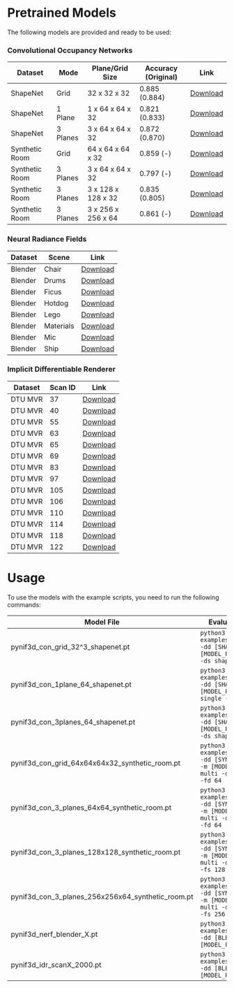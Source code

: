 # Pretrained Models

The following models are provided and ready to be used:

### Convolutional Occupancy Networks

| Dataset        | Mode     | Plane/Grid Size    | Accuracy (Original) | Link |
| -------------- | -------- | ------------------ | ------------------- | ---- |
| ShapeNet       | Grid     | 32 x 32 x 32       | 0.885 (0.884)       | [Download](https://static.preferred.jp/models/pynif3d/pynif3d_con_grid_32^3_shapenet.pt)                 |
| ShapeNet       | 1 Plane  | 1 x 64 x 64 x 32   | 0.821 (0.833)       | [Download](https://static.preferred.jp/models/pynif3d/pynif3d_con_1plane_64_shapenet.pt)                 |
| ShapeNet       | 3 Planes | 3 x 64 x 64 x 32   | 0.872 (0.870)       | [Download](https://static.preferred.jp/models/pynif3d/pynif3d_con_3planes_64^2_shapenet.pt)              |
| Synthetic Room | Grid     | 64 x 64 x 64 x 32  | 0.859 (-)           | [Download](https://static.preferred.jp/models/pynif3d/pynif3d_con_grid_64x64x64x32_synthetic_room.pt)    |
| Synthetic Room | 3 Planes | 3 x 64 x 64 x 32   | 0.797 (-)           | [Download](https://static.preferred.jp/models/pynif3d/pynif3d_con_3_planes_64x64_synthetic_room.pt)      |
| Synthetic Room | 3 Planes | 3 x 128 x 128 x 32 | 0.835 (0.805)       | [Download](https://static.preferred.jp/models/pynif3d/pynif3d_con_3_planes_128x128_synthetic_room.pt)    |
| Synthetic Room | 3 Planes | 3 x 256 x 256 x 64 | 0.861 (-)           | [Download](https://static.preferred.jp/models/pynif3d/pynif3d_con_3_planes_256x256x64_synthetic_room.pt) |

### Neural Radiance Fields

| Dataset | Scene     | Link |
| ------- | --------- | ---- |
| Blender | Chair     | [Download](https://static.preferred.jp/models/pynif3d/pynif3d_nerf_blender_chair.pt)     |
| Blender | Drums     | [Download](https://static.preferred.jp/models/pynif3d/pynif3d_nerf_blender_drums.pt)     |
| Blender | Ficus     | [Download](https://static.preferred.jp/models/pynif3d/pynif3d_nerf_blender_ficus.pt)     |
| Blender | Hotdog    | [Download](https://static.preferred.jp/models/pynif3d/pynif3d_nerf_blender_hotdog.pt)    |
| Blender | Lego      | [Download](https://static.preferred.jp/models/pynif3d/pynif3d_nerf_blender_lego.pt)      |
| Blender | Materials | [Download](https://static.preferred.jp/models/pynif3d/pynif3d_nerf_blender_materials.pt) |
| Blender | Mic       | [Download](https://static.preferred.jp/models/pynif3d/pynif3d_nerf_blender_mic.pt)       |
| Blender | Ship      | [Download](https://static.preferred.jp/models/pynif3d/pynif3d_nerf_blender_ship.pt)      |

### Implicit Differentiable Renderer

| Dataset | Scan ID | Link |
| ------- | ------- | ---- |
| DTU MVR | 37      | [Download](https://static.preferred.jp/models/pynif3d/pynif3d_idr_scan37_2000.pt)  |
| DTU MVR | 40      | [Download](https://static.preferred.jp/models/pynif3d/pynif3d_idr_scan40_2000.pt)  |
| DTU MVR | 55      | [Download](https://static.preferred.jp/models/pynif3d/pynif3d_idr_scan55_2000.pt)  |
| DTU MVR | 63      | [Download](https://static.preferred.jp/models/pynif3d/pynif3d_idr_scan63_2000.pt)  |
| DTU MVR | 65      | [Download](https://static.preferred.jp/models/pynif3d/pynif3d_idr_scan65_2000.pt)  |
| DTU MVR | 69      | [Download](https://static.preferred.jp/models/pynif3d/pynif3d_idr_scan69_2000.pt)  |
| DTU MVR | 83      | [Download](https://static.preferred.jp/models/pynif3d/pynif3d_idr_scan83_2000.pt)  |
| DTU MVR | 97      | [Download](https://static.preferred.jp/models/pynif3d/pynif3d_idr_scan97_2000.pt)  |
| DTU MVR | 105     | [Download](https://static.preferred.jp/models/pynif3d/pynif3d_idr_scan105_2000.pt) |
| DTU MVR | 106     | [Download](https://static.preferred.jp/models/pynif3d/pynif3d_idr_scan106_2000.pt) |
| DTU MVR | 110     | [Download](https://static.preferred.jp/models/pynif3d/pynif3d_idr_scan110_2000.pt) |
| DTU MVR | 114     | [Download](https://static.preferred.jp/models/pynif3d/pynif3d_idr_scan114_2000.pt) |
| DTU MVR | 118     | [Download](https://static.preferred.jp/models/pynif3d/pynif3d_idr_scan118_2000.pt) |
| DTU MVR | 122     | [Download](https://static.preferred.jp/models/pynif3d/pynif3d_idr_scan122_2000.pt) |

# Usage

To use the models with the example scripts, you need to run the following commands:

| Model File | Evaluation Command | 
| ---------- | ------------------ |
| pynif3d_con_grid_32^3_shapenet.pt                 | `python3 examples/con/evaluate.py -dd [SHAPENET_PATH] -m [MODEL_PATH] --mode grid -ds shapenet -fd 64 -nl 3`                |
| pynif3d_con_1plane_64_shapenet.pt                 | `python3 examples/con/evaluate.py -dd [SHAPENET_PATH] -m [MODEL_PATH] --mode single -ds shapenet`                           |
| pynif3d_con_3planes_64_shapenet.pt                | `python3 examples/con/evaluate.py -dd [SHAPENET_PATH] -m [MODEL_PATH] --mode multi -ds shapenet`                            |
| pynif3d_con_grid_64x64x64x32_synthetic_room.pt    | `python3 examples/con/evaluate.py -dd [SYNTHETIC_ROOM_PATH] -m [MODEL_PATH] --mode multi -ds synthetic_room -fd 64 `        |
| pynif3d_con_3_planes_64x64_synthetic_room.pt      | `python3 examples/con/evaluate.py -dd [SYNTHETIC_ROOM_PATH] -m [MODEL_PATH] --mode multi -ds synthetic_room -fd 64`         |
| pynif3d_con_3_planes_128x128_synthetic_room.pt    | `python3 examples/con/evaluate.py -dd [SYNTHETIC_ROOM_PATH] -m [MODEL_PATH] --mode multi -ds synthetic_room -fs 128`        |
| pynif3d_con_3_planes_256x256x64_synthetic_room.pt | `python3 examples/con/evaluate.py -dd [SYNTHETIC_ROOM_PATH] -m [MODEL_PATH] --mode multi -ds synthetic_room -fs 256 -fd 64` |
| pynif3d_nerf_blender_X.pt                         | `python3 examples/nerf/evaluate.py -dd [BLENDER_PATH] -m [MODEL_PATH]`                                                      |
| pynif3d_idr_scanX_2000.pt                         | `python3 examples/idr/evaluate.py -dd [BLENDER_PATH] -m [MODEL_PATH] -s X`                                                  |

